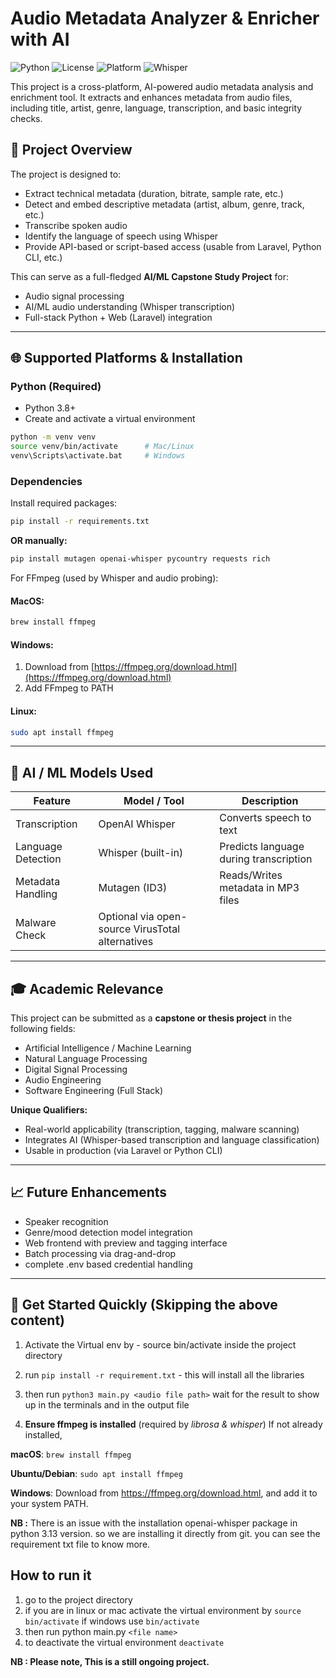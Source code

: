 # Audio Metadata Analyzer & Enricher with AI

![Python](https://img.shields.io/badge/Python-3.8%2B-blue)
![License](https://img.shields.io/badge/license-MIT-green)
![Platform](https://img.shields.io/badge/platform-Mac%20%7C%20Windows%20%7C%20Linux-informational)
![Whisper](https://img.shields.io/badge/AI-Whisper-orange)

This project is a cross-platform, AI-powered audio metadata analysis and enrichment tool. It extracts and enhances metadata from audio files, including title, artist, genre, language, transcription, and basic integrity checks.

## 📄 Project Overview

The project is designed to:

* Extract technical metadata (duration, bitrate, sample rate, etc.)
* Detect and embed descriptive metadata (artist, album, genre, track, etc.)
* Transcribe spoken audio
* Identify the language of speech using Whisper
* Provide API-based or script-based access (usable from Laravel, Python CLI, etc.)

This can serve as a full-fledged **AI/ML Capstone Study Project** for:

* Audio signal processing
* AI/ML audio understanding (Whisper transcription)
* Full-stack Python + Web (Laravel) integration

---

## 🌐 Supported Platforms & Installation

### Python (Required)

* Python 3.8+
* Create and activate a virtual environment

```bash
python -m venv venv
source venv/bin/activate      # Mac/Linux
venv\Scripts\activate.bat     # Windows
```

### Dependencies

Install required packages:

```bash
pip install -r requirements.txt
```

**OR manually:**

```bash
pip install mutagen openai-whisper pycountry requests rich
```

For FFmpeg (used by Whisper and audio probing):

#### MacOS:

```bash
brew install ffmpeg
```

#### Windows:

1. Download from [https://ffmpeg.org/download.html](https://ffmpeg.org/download.html)
2. Add FFmpeg to PATH

#### Linux:

```bash
sudo apt install ffmpeg
```

---

## 🧠 AI / ML Models Used

| Feature            | Model / Tool                                     | Description                            |
| ------------------ | ------------------------------------------------ | -------------------------------------- |
| Transcription      | OpenAI Whisper                                   | Converts speech to text                |
| Language Detection | Whisper (built-in)                               | Predicts language during transcription |
| Metadata Handling  | Mutagen (ID3)                                    | Reads/Writes metadata in MP3 files     |
| Malware Check      | Optional via open-source VirusTotal alternatives |                                        |

---

## 🎓 Academic Relevance

This project can be submitted as a **capstone or thesis project** in the following fields:

* Artificial Intelligence / Machine Learning
* Natural Language Processing
* Digital Signal Processing
* Audio Engineering
* Software Engineering (Full Stack)

**Unique Qualifiers:**

* Real-world applicability (transcription, tagging, malware scanning)
* Integrates AI (Whisper-based transcription and language classification)
* Usable in production (via Laravel or Python CLI)

---

## 📈 Future Enhancements

* Speaker recognition
* Genre/mood detection model integration
* Web frontend with preview and tagging interface
* Batch processing via drag-and-drop
* complete .env based credential handling

---

## 🚜 Get Started Quickly (Skipping the above content)

1. Activate the Virtual env by - source bin/activate inside the project directory
2. run `pip install -r requirement.txt` - this will install all the libraries
3. then run `python3 main.py <audio file path>`
wait for the result to show up in the terminals and in the output file

4. **Ensure ffmpeg is installed** (required by *librosa & whisper*)
If not already installed, 

**macOS**: `brew install ffmpeg`

**Ubuntu/Debian**: `sudo apt install ffmpeg`

**Windows**: Download from <ins>https://ffmpeg.org/download.html</ins>, and add it to your system PATH.

**NB :** There is an issue with the installation openai-whisper package in python 3.13 version. so we are installing it directly from git. 
you can see the requirement txt file to know more.

**How to run it**
------------------
1. go to the project directory
2. if you are in linux or mac activate the virtual environment by `source bin/activate` 
    if windows use `bin/activate`
3. then run python main.py `<file name>`
4. to deactivate the virtual environment  `deactivate`   


**NB : Please note, This is a still ongoing project.**